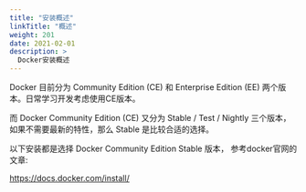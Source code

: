 ```yaml
---
title: "安装概述"
linkTitle: "概述"
weight: 201
date: 2021-02-01
description: >
  Docker安装概述
---
```



Docker 目前分为 Community Edition (CE) 和 Enterprise Edition (EE) 两个版本。日常学习开发考虑使用CE版本。

而 Docker Community Edition (CE) 又分为 Stable / Test / Nightly 三个版本，如果不需要最新的特性，那么 Stable 是比较合适的选择。

以下安装都是选择 Docker Community Edition Stable 版本， 参考docker官网的文章:

https://docs.docker.com/install/